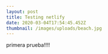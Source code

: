 ```yaml
---
layout: post
title: Testing netlify
date: 2020-03-04T17:54:45.452Z
thumbnail: /images/uploads/beach.jpg
---
```

primera prueba!!!!